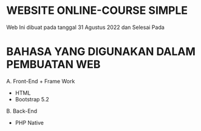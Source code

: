 # WEBSITE ONLINE-COURSE SIMPLE

Web Ini dibuat pada tanggal 31 Agustus 2022 dan Selesai Pada


# BAHASA YANG DIGUNAKAN DALAM PEMBUATAN WEB 
A. Front-End + Frame Work
- HTML 
- Bootstrap 5.2

B. Back-End
- PHP Native


